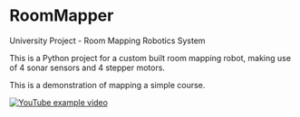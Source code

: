 # RoomMapper
University Project - Room Mapping Robotics System

This is a Python project for a custom built room mapping robot, 
making use of 4 sonar sensors and 4 stepper motors.

This is a demonstration of mapping a simple course.

[![YouTube example video](http://img.youtube.com/vi/wTtrh7xDC1w/0.jpg)](https://www.youtube.com/watch?v=wTtrh7xDC1w)
